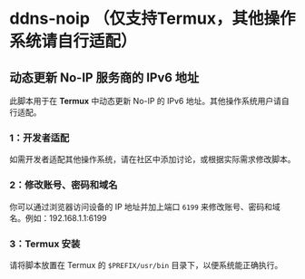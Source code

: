 # ddns-noip （仅支持Termux，其他操作系统请自行适配）

## 动态更新 No-IP 服务商的 IPv6 地址

此脚本用于在 **Termux** 中动态更新 No-IP 的 IPv6 地址。其他操作系统用户请自行适配。

### 1：开发者适配
如需开发者适配其他操作系统，请在社区中添加讨论，或根据实际需求修改脚本。

### 2：修改账号、密码和域名
你可以通过浏览器访问设备的 IP 地址并加上端口 `6199` 来修改账号、密码和域名。例如：192.168.1.1:6199

### 3：Termux 安装
请将脚本放置在 Termux 的 `$PREFIX/usr/bin` 目录下，以便系统能正确执行。